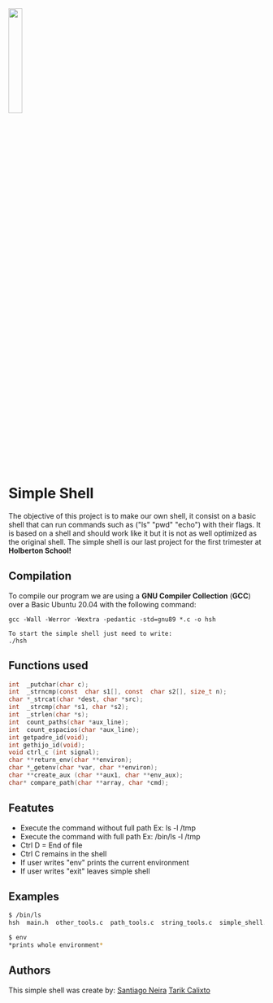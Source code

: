<img src= "https://blog.holbertonschool.com/wp-content/uploads/2020/04/unnamed-2.png" width= 23% >

# Simple Shell 
The objective of this project is to make our own shell, it consist on a basic shell that can run commands such as ("ls" "pwd" "echo") with their flags. It is based on a shell and should work like it but it is not as well optimized as the original shell. The simple shell is our last project for the first trimester at **Holberton School!**

## Compilation

To compile our program we are using a **GNU Compiler Collection** (**GCC**) over a Basic Ubuntu 20.04 with the following command:  
``` 
gcc -Wall -Werror -Wextra -pedantic -std=gnu89 *.c -o hsh

To start the simple shell just need to write:
./hsh
```

## Functions used

````c
int  _putchar(char c);
int  _strncmp(const  char s1[], const  char s2[], size_t n);
char *_strcat(char *dest, char *src);
int  _strcmp(char *s1, char *s2);
int  _strlen(char *s);
int  count_paths(char *aux_line);
int  count_espacios(char *aux_line);
int getpadre_id(void);
int gethijo_id(void);
void ctrl_c (int signal);
char **return_env(char **environ);
char *_getenv(char *var, char **environ);
char **create_aux (char **aux1, char **env_aux);
char* compare_path(char **array, char *cmd);
````

## Featutes
- Execute the command without full path Ex: ls -l /tmp
- Execute the command with full path Ex: /bin/ls -l /tmp
- Ctrl D = End of file
- Ctrl C remains in the shell
- If user writes "env" prints the current environment
- If user writes "exit" leaves simple shell

## Examples

```bash
$ /bin/ls
hsh  main.h  other_tools.c  path_tools.c  string_tools.c  simple_shell.c
```

```bash
$ env
*prints whole environment*
```
## Authors
This simple shell was create by:
[Santiago Neira](https://github.com/sanei1509)
[Tarik Calixto](https://github.com/tarikaudi)
